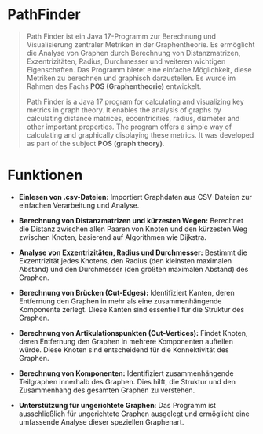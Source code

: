 # PathFinder
> Path Finder ist ein Java 17-Programm zur Berechnung und Visualisierung zentraler Metriken in der Graphentheorie. Es ermöglicht die Analyse von Graphen durch Berechnung von Distanzmatrizen, Exzentrizitäten, Radius, Durchmesser und weiteren wichtigen Eigenschaften. Das Programm bietet eine einfache Möglichkeit, diese Metriken zu berechnen und graphisch darzustellen. Es wurde im Rahmen des Fachs **POS (Graphentheorie)** entwickelt.
>
> Path Finder is a Java 17 program for calculating and visualizing key metrics in graph theory. It enables the analysis of graphs by calculating distance matrices, eccentricities, radius, diameter and other important properties. The program offers a simple way of calculating and graphically displaying these metrics. It was developed as part of the subject **POS (graph theory)**.

# Funktionen
- **Einlesen von .csv-Dateien:** Importiert Graphdaten aus CSV-Dateien zur einfachen Verarbeitung und Analyse.
  
- **Berechnung von Distanzmatrizen und kürzesten Wegen:** Berechnet die Distanz zwischen allen Paaren von Knoten und den kürzesten Weg zwischen Knoten, basierend auf Algorithmen wie Dijkstra.
  
- **Analyse von Exzentrizitäten, Radius und Durchmesser:** Bestimmt die Exzentrizität jedes Knotens, den Radius (den kleinsten maximalen Abstand) und den Durchmesser (den größten maximalen Abstand) des Graphen.
  
- **Berechnung von Brücken (Cut-Edges):** Identifiziert Kanten, deren Entfernung den Graphen in mehr als eine zusammenhängende Komponente zerlegt. Diese Kanten sind essentiell für die Struktur des Graphen.
  
- **Berechnung von Artikulationspunkten (Cut-Vertices):** Findet Knoten, deren Entfernung den Graphen in mehrere Komponenten aufteilen würde. Diese Knoten sind entscheidend für die Konnektivität des Graphen.
  
- **Berechnung von Komponenten:** Identifiziert zusammenhängende Teilgraphen innerhalb des Graphen. Dies hilft, die Struktur und den Zusammenhang des gesamten Graphen zu verstehen.
  
- **Unterstützung für ungerichtete Graphen**: Das Programm ist ausschließlich für ungerichtete Graphen ausgelegt und ermöglicht eine umfassende Analyse dieser speziellen Graphenart.
